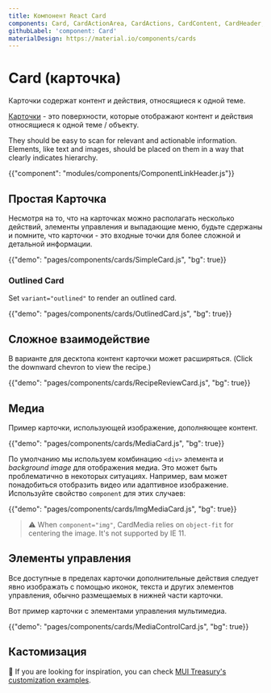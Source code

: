 ```yaml
---
title: Компонент React Card
components: Card, CardActionArea, CardActions, CardContent, CardHeader, CardMedia, Collapse, Paper
githubLabel: 'component: Card'
materialDesign: https://material.io/components/cards
---
```


# Card (карточка)

<p class="description">Карточки содержат контент и действия, относящиеся к одной теме.</p>

[Карточки](https://material.io/design/components/cards.html) - это поверхности, которые отображают контент и действия относящиеся к одной теме / объекту.

They should be easy to scan for relevant and actionable information. Elements, like text and images, should be placed on them in a way that clearly indicates hierarchy.

{{"component": "modules/components/ComponentLinkHeader.js"}}

## Простая Карточка

Несмотря на то, что на карточках можно располагать несколько действий, элементы управления и выпадающие меню, будьте сдержаны и помните, что карточки - это входные точки для более сложной и детальной информации.

{{"demo": "pages/components/cards/SimpleCard.js", "bg": true}}

### Outlined Card

Set `variant="outlined"` to render an outlined card.

{{"demo": "pages/components/cards/OutlinedCard.js", "bg": true}}

## Сложное взаимодействие

В варианте для десктопа контент карточки может расширяться. (Click the downward chevron to view the recipe.)

{{"demo": "pages/components/cards/RecipeReviewCard.js", "bg": true}}

## Медиа

Пример карточки, использующей изображение, дополняющее контент.

{{"demo": "pages/components/cards/MediaCard.js", "bg": true}}

По умолчанию мы используем комбинацию `<div>` элемента и *background image* для отображения медиа. Это может быть проблематично в некоторых ситуациях. Например, вам может понадобиться отобразить видео или адаптивное изображение. Используйте свойство `component` для этих случаев:

{{"demo": "pages/components/cards/ImgMediaCard.js", "bg": true}}

> ⚠️ When `component="img"`, CardMedia relies on `object-fit` for centering the image. It's not supported by IE 11.

## Элементы управления

Все доступные в пределах карточки дополнительные действия следует явно изображать с помощью иконок, текста и других элементов управления, обычно размещаемых в нижней части карточки.

Вот пример карточки с элементами управления мультимедиа.

{{"demo": "pages/components/cards/MediaControlCard.js", "bg": true}}

## Кастомизация

🎨 If you are looking for inspiration, you can check [MUI Treasury's customization examples](https://mui-treasury.com/components/card).
